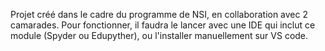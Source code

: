 Projet créé dans le cadre du programme de NSI, en collaboration avec 2 camarades. Pour fonctionner, il faudra le lancer avec une IDE qui inclut ce module (Spyder ou Edupyther), ou l'installer manuellement sur VS code.
